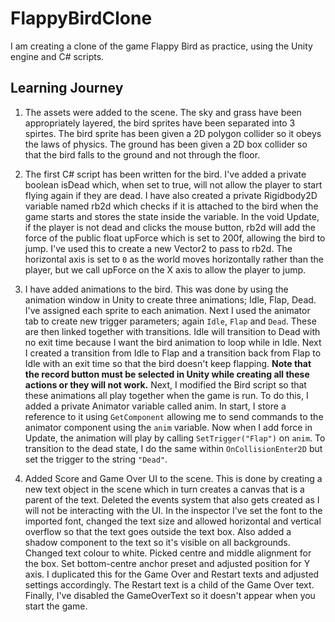 # FlappyBirdClone

I am creating a clone of the game Flappy Bird as practice, using the Unity engine and C# scripts.

## Learning Journey

1. The assets were added to the scene. The sky and grass have been appropriately layered, the bird sprites have been separated into 3 spirtes. The bird sprite has been given a 2D polygon collider so it obeys the laws of physics. The ground has been given a 2D box collider so that the bird falls to the ground and not through the floor.

2. The first C# script has been written for the bird. I've added a private boolean isDead which, when set to true, will not allow the player to start flying again if they are dead. I have also created a private Rigidbody2D variable named rb2d which checks if it is attached to the bird when the game starts and stores the state inside the variable. 
In the void Update, if the player is not dead and clicks the mouse button, rb2d will add the force of the public float upForce which is set to 200f, allowing the bird to jump. I've used this to create a new Vector2 to pass to rb2d. The horizontal axis is set to `0` as the world moves horizontally rather than the player, but we call upForce on the X axis to allow the player to jump.

3. I have added animations to the bird. This was done by using the animation window in Unity to create three animations; Idle, Flap, Dead. I've assigned each sprite to each animation. Next I used the animator tab to create new trigger parameters; again `Idle`, `Flap` and `Dead`. These are then linked together with transitions. Idle will transition to Dead with no exit time because I want the bird animation to loop while in Idle. Next I created a transition from Idle to Flap and a transition back from Flap to Idle with an exit time so that the bird doesn't keep flapping.
**Note that the record button must be selected in Unity while creating all these actions or they will not work.**
Next, I modified the Bird script so that these animations all play together when the game is run. To do this, I added a private Animator variable called anim. In start, I store a reference to it using `GetComponent` allowing me to send commands to the animator component using the `anim` variable. Now when I add force in Update, the animation will play by calling `SetTrigger("Flap")` on `anim`. To transition to the dead state, I do the same within `OnCollisionEnter2D` but set the trigger to the string `"Dead"`.

4. Added Score and Game Over UI to the scene. This is done by creating a new text object in the scene which in turn creates a canvas that is a parent of the text. Deleted the events system that also gets created as I will not be interacting with the UI. In the inspector I've set the font to the imported font, changed the text size and allowed horizontal and vertical overflow so that the text goes outside the text box. Also added a shadow component to the text so it's visible on all backgrounds. Changed text colour to white. Picked centre and middle alignment for the box. Set bottom-centre anchor preset and adjusted position for Y axis. I duplicated this for the Game Over and Restart texts and adjusted settings accordingly. The Restart text is a child of the Game Over text. Finally, I've disabled the GameOverText so it doesn't appear when you start the game.